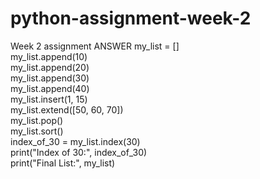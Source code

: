 # python-assignment-week-2
Week 2 assignment
ANSWER
my_list = []  
my_list.append(10)  
my_list.append(20)  
my_list.append(30)  
my_list.append(40)  
my_list.insert(1, 15)  
my_list.extend([50, 60, 70])  
my_list.pop()  
my_list.sort()  
index_of_30 = my_list.index(30)  
print("Index of 30:", index_of_30)  
print("Final List:", my_list)  
